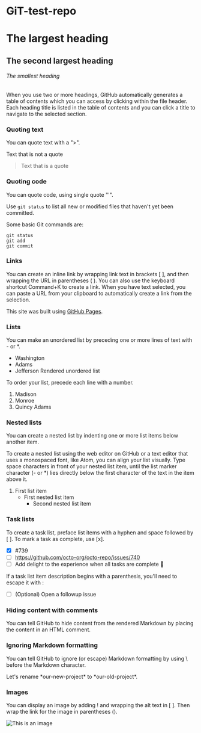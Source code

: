 # GiT-test-repo


# The largest heading
## The second largest heading
###### The smallest heading

When you use two or more headings, GitHub automatically generates a table of contents which you can access by clicking  within the file header. Each heading title is listed in the table of contents and you can click a title to navigate to the selected section.


### Quoting text

You can quote text with a ">".

Text that is not a quote
> Text that is a quote


### Quoting code

You can quote code, using single quote "'".

Use `git status` to list all new or modified files that haven't yet been committed.

Some basic Git commands are:
```
git status
git add
git commit
```

### Links

You can create an inline link by wrapping link text in brackets [ ], and then wrapping the URL in parentheses ( ). You can also use the keyboard shortcut Command+K to create a link. When you have text selected, you can paste a URL from your clipboard to automatically create a link from the selection.

This site was built using [GitHub Pages](https://pages.github.com/).


### Lists

You can make an unordered list by preceding one or more lines of text with - or *.

-  Washington
-  Adams
-  Jefferson
Rendered unordered list

To order your list, precede each line with a number.

1.  Madison
2.  Monroe
3.  Quincy Adams


### Nested lists

You can create a nested list by indenting one or more list items below another item.

To create a nested list using the web editor on GitHub or a text editor that uses a monospaced font, like Atom, you can align your list visually. Type space characters in front of your nested list item, until the list marker character (- or *) lies directly below the first character of the text in the item above it.

1. First list item
   - First nested list item
     - Second nested list item


### Task lists

To create a task list, preface list items with a hyphen and space followed by [ ]. To mark a task as complete, use [x].

- [x] #739
- [ ] https://github.com/octo-org/octo-repo/issues/740
- [ ] Add delight to the experience when all tasks are complete :tada:

If a task list item description begins with a parenthesis, you'll need to escape it with \:

- [ ] \(Optional) Open a followup issue


### Hiding content with comments

You can tell GitHub to hide content from the rendered Markdown by placing the content in an HTML comment.

<!-- This content will not appear in the rendered Markdown -->


### Ignoring Markdown formatting

You can tell GitHub to ignore (or escape) Markdown formatting by using \ before the Markdown character.

Let's rename \*our-new-project\* to \*our-old-project\*.


### Images

You can display an image by adding ! and wrapping the alt text in [ ]. Then wrap the link for the image in parentheses ().

![This is an image](https://m.facebook.com/TheOfficialGrumpyCat/photos/a.439212206114522/1614183255284072/?type=3&source=44&locale2=nl_NL)





